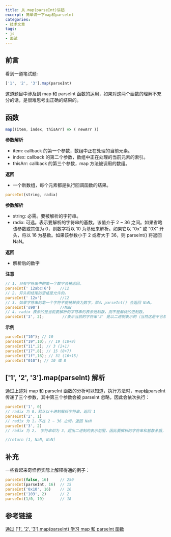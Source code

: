 ```yaml
---
title: 从.map(parseInt)讲起
excerpt: 简单讲一下map和parselnt
categories:
- 技术文章
tags:
- js
- 面试
---
```


## 前言
看到一道笔试题:
```javascript
['1', '2', '3'].map(parseInt)
```
这道题目中涉及到 map 和 parseInt 函数的运用，如果对这两个函数的理解不充分的话，是很难思考出正确的结果的。

## 函数
```javascript
map((item, index, thisArr) => ( newArr ))
```
**参数解析**
- item: callback 的第一个参数，数组中正在处理的当前元素。
- index: callback 的第二个参数，数组中正在处理的当前元素的索引。
- thisArr: callback 的第三个参数，map 方法被调用的数组。

**返回**
- 一个新数组，每个元素都是执行回调函数的结果。

```javascript
parseInt(string, radix)
```
**参数解析**
- string: 必需。要被解析的字符串。
- radix: 可选。表示要解析的字符串的基数。该值介于 2 ~ 36 之间。如果省略该参数或其值为 0，则数字将以 10 为基础来解析。如果它以 “0x” 或 “0X” 开头，将以 16 为基数。如果该参数小于 2 或者大于 36，则 parseInt() 将返回 NaN。

**返回**
- 解析后的数字

**注意**
```javascript
// 1. 只有字符串中的第一个数字会被返回。 
parseInt(' 12abc!6')    //12
// 2. 开头和结尾的空格是允许的。 
parseInt(' 12x')        //12
// 3. 如果字符串的第一个字符不能被转换为数字，那么 parseInt() 会返回 NaN。     
parseInt('s90')         //NaN
// 4. radix 表示的是当前要解析的字符串的表示进制数，而不是解析的进制数。
parseInt('3', 2);        //表示当前的字符串'3' 是以二进制表示的（当然这是不合规则的，仅为说明问题），而不是将 3 用二进制作转换
```

**示例**
```javascript
parseInt("10"); // 10
parseInt("19",10); // 19 (10+9)
parseInt("11",2); // 3 (2+1)
parseInt("17",8); // 15 (8+7)
parseInt("1f",16); // 31 (16+15)
parseInt("010"); // 10 或 8
```

## ['1', '2', '3'].map(parseInt) 解析
通过上述对 map 和 parseInt 函数的分析可以知道，执行方法时，map给parseInt传递了三个参数，其中第三个参数会被 parseInt 忽略，因此会依次执行：
```javascript
parseInt('1', 0)
// radix 为 0，默认以十进制解析字符串，返回 1
parseInt('2', 1)
// radix 为 1，不在 2 ~ 36 之间，返回 NaN
parseInt('3', 2)
// radix 为 2， 字符串却为 3，超出二进制的表示范围，因此要解析的字符串和基数矛盾，返回 NaN

//return [1, NaN, NaN]
```

## 补充
一些看起来奇怪但实际上解释得通的例子：
```javascript
parseInt(false, 16)     // 250
parseInt(parseInt, 16)  // 15
parseInt('0x10', 16)    // 16
parseInt('103', 2)      // 2
parseInt(1/0, 19)       // 18
```

## 参考链接
[通过 ['1', '2', '3'].map(parseInt) 学习 map 和 parseInt 函数](https://www.cnblogs.com/wx1993/p/8417817.html)